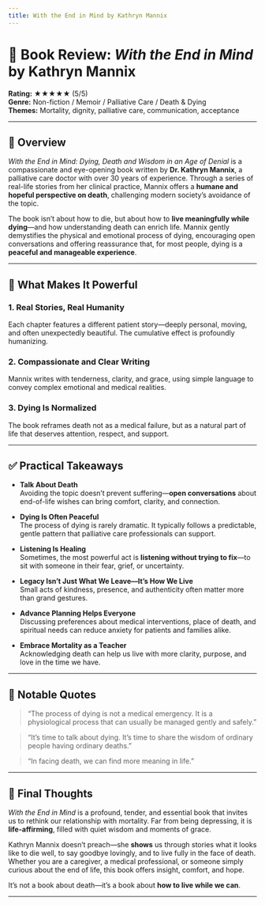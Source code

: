 ```yaml
---
title: With the End in Mind by Kathryn Mannix
---
```


# 📘 Book Review: *With the End in Mind* by Kathryn Mannix

**Rating:** ★★★★★ (5/5)  
**Genre:** Non-fiction / Memoir / Palliative Care / Death & Dying  
**Themes:** Mortality, dignity, palliative care, communication, acceptance

---

## 📝 Overview

*With the End in Mind: Dying, Death and Wisdom in an Age of Denial* is a compassionate and eye-opening book written by **Dr. Kathryn Mannix**, a palliative care doctor with over 30 years of experience. Through a series of real-life stories from her clinical practice, Mannix offers a **humane and hopeful perspective on death**, challenging modern society’s avoidance of the topic.

The book isn’t about how to die, but about how to **live meaningfully while dying**—and how understanding death can enrich life. Mannix gently demystifies the physical and emotional process of dying, encouraging open conversations and offering reassurance that, for most people, dying is a **peaceful and manageable experience**.

---

## 🌟 What Makes It Powerful

### 1. Real Stories, Real Humanity  
Each chapter features a different patient story—deeply personal, moving, and often unexpectedly beautiful. The cumulative effect is profoundly humanizing.

### 2. Compassionate and Clear Writing  
Mannix writes with tenderness, clarity, and grace, using simple language to convey complex emotional and medical realities.

### 3. Dying Is Normalized  
The book reframes death not as a medical failure, but as a natural part of life that deserves attention, respect, and support.

---

## ✅ Practical Takeaways

- **Talk About Death**  
  Avoiding the topic doesn’t prevent suffering—**open conversations** about end-of-life wishes can bring comfort, clarity, and connection.

- **Dying Is Often Peaceful**  
  The process of dying is rarely dramatic. It typically follows a predictable, gentle pattern that palliative care professionals can support.

- **Listening Is Healing**  
  Sometimes, the most powerful act is **listening without trying to fix**—to sit with someone in their fear, grief, or uncertainty.

- **Legacy Isn’t Just What We Leave—It’s How We Live**  
  Small acts of kindness, presence, and authenticity often matter more than grand gestures.

- **Advance Planning Helps Everyone**  
  Discussing preferences about medical interventions, place of death, and spiritual needs can reduce anxiety for patients and families alike.

- **Embrace Mortality as a Teacher**  
  Acknowledging death can help us live with more clarity, purpose, and love in the time we have.

---

## 💬 Notable Quotes

> “The process of dying is not a medical emergency. It is a physiological process that can usually be managed gently and safely.”

> “It’s time to talk about dying. It’s time to share the wisdom of ordinary people having ordinary deaths.”

> “In facing death, we can find more meaning in life.”

---

## 🧠 Final Thoughts

*With the End in Mind* is a profound, tender, and essential book that invites us to rethink our relationship with mortality. Far from being depressing, it is **life-affirming**, filled with quiet wisdom and moments of grace.

Kathryn Mannix doesn’t preach—she **shows** us through stories what it looks like to die well, to say goodbye lovingly, and to live fully in the face of death. Whether you are a caregiver, a medical professional, or someone simply curious about the end of life, this book offers insight, comfort, and hope.

It’s not a book about death—it’s a book about **how to live while we can**.

---


